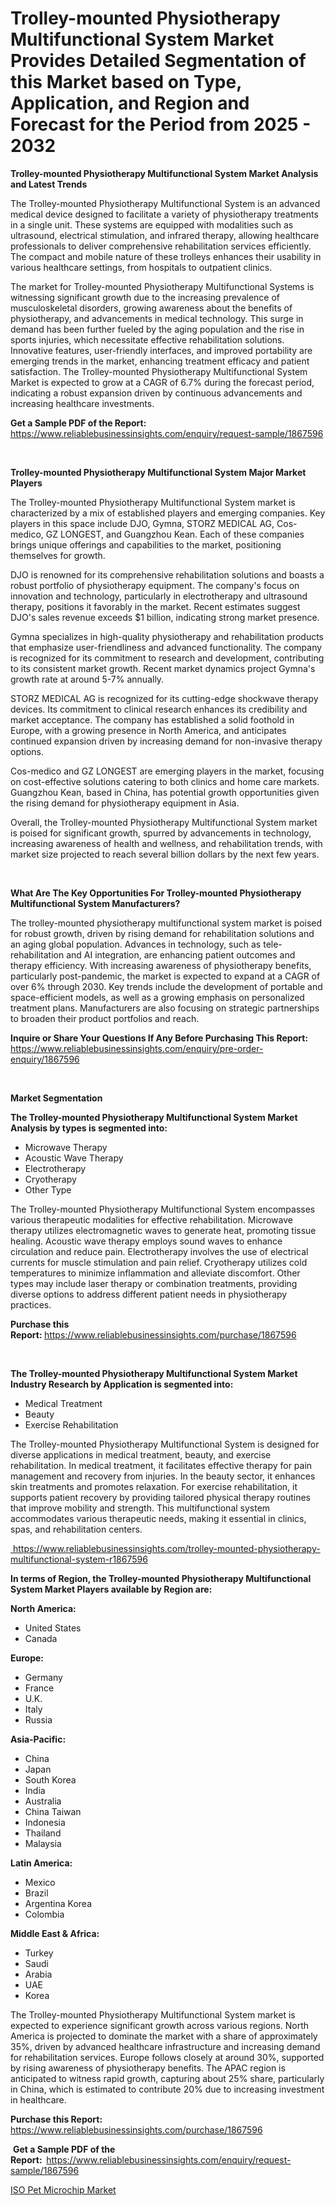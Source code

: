 <p><h1>Trolley-mounted Physiotherapy Multifunctional System Market Provides Detailed Segmentation of this Market based on Type, Application, and Region and Forecast for the Period from 2025 - 2032</h1></p><p><strong>Trolley-mounted Physiotherapy Multifunctional System Market Analysis and Latest Trends</strong></p>
<p><p>The Trolley-mounted Physiotherapy Multifunctional System is an advanced medical device designed to facilitate a variety of physiotherapy treatments in a single unit. These systems are equipped with modalities such as ultrasound, electrical stimulation, and infrared therapy, allowing healthcare professionals to deliver comprehensive rehabilitation services efficiently. The compact and mobile nature of these trolleys enhances their usability in various healthcare settings, from hospitals to outpatient clinics.</p><p>The market for Trolley-mounted Physiotherapy Multifunctional Systems is witnessing significant growth due to the increasing prevalence of musculoskeletal disorders, growing awareness about the benefits of physiotherapy, and advancements in medical technology. This surge in demand has been further fueled by the aging population and the rise in sports injuries, which necessitate effective rehabilitation solutions. Innovative features, user-friendly interfaces, and improved portability are emerging trends in the market, enhancing treatment efficacy and patient satisfaction. The Trolley-mounted Physiotherapy Multifunctional System Market is expected to grow at a CAGR of 6.7% during the forecast period, indicating a robust expansion driven by continuous advancements and increasing healthcare investments.</p></p>
<p><strong>Get a Sample PDF of the Report:&nbsp;</strong> <a href="https://www.reliablebusinessinsights.com/enquiry/request-sample/1867596?utm_campaign=2190&utm_medium=2&utm_source=Github&utm_content=ia&utm_term=05032025&utm_id=trolley-mounted-physiotherapy-multifunctional-system">https://www.reliablebusinessinsights.com/enquiry/request-sample/1867596</a></p>
<p>&nbsp;</p>
<p><strong>Trolley-mounted Physiotherapy Multifunctional System Major Market Players</strong></p>
<p><p>The Trolley-mounted Physiotherapy Multifunctional System market is characterized by a mix of established players and emerging companies. Key players in this space include DJO, Gymna, STORZ MEDICAL AG, Cos-medico, GZ LONGEST, and Guangzhou Kean. Each of these companies brings unique offerings and capabilities to the market, positioning themselves for growth.</p><p>DJO is renowned for its comprehensive rehabilitation solutions and boasts a robust portfolio of physiotherapy equipment. The company's focus on innovation and technology, particularly in electrotherapy and ultrasound therapy, positions it favorably in the market. Recent estimates suggest DJO's sales revenue exceeds $1 billion, indicating strong market presence.</p><p>Gymna specializes in high-quality physiotherapy and rehabilitation products that emphasize user-friendliness and advanced functionality. The company is recognized for its commitment to research and development, contributing to its consistent market growth. Recent market dynamics project Gymna's growth rate at around 5-7% annually.</p><p>STORZ MEDICAL AG is recognized for its cutting-edge shockwave therapy devices. Its commitment to clinical research enhances its credibility and market acceptance. The company has established a solid foothold in Europe, with a growing presence in North America, and anticipates continued expansion driven by increasing demand for non-invasive therapy options.</p><p>Cos-medico and GZ LONGEST are emerging players in the market, focusing on cost-effective solutions catering to both clinics and home care markets. Guangzhou Kean, based in China, has potential growth opportunities given the rising demand for physiotherapy equipment in Asia.</p><p>Overall, the Trolley-mounted Physiotherapy Multifunctional System market is poised for significant growth, spurred by advancements in technology, increasing awareness of health and wellness, and rehabilitation trends, with market size projected to reach several billion dollars by the next few years.</p></p>
<p>&nbsp;</p>
<p><strong>What Are The Key Opportunities For Trolley-mounted Physiotherapy Multifunctional System Manufacturers?</strong></p>
<p><p>The trolley-mounted physiotherapy multifunctional system market is poised for robust growth, driven by rising demand for rehabilitation solutions and an aging global population. Advances in technology, such as tele-rehabilitation and AI integration, are enhancing patient outcomes and therapy efficiency. With increasing awareness of physiotherapy benefits, particularly post-pandemic, the market is expected to expand at a CAGR of over 6% through 2030. Key trends include the development of portable and space-efficient models, as well as a growing emphasis on personalized treatment plans. Manufacturers are also focusing on strategic partnerships to broaden their product portfolios and reach.</p></p>
<p><strong>Inquire or Share Your Questions If Any Before Purchasing This Report:</strong> <a href="https://www.reliablebusinessinsights.com/enquiry/pre-order-enquiry/1867596?utm_campaign=2190&utm_medium=2&utm_source=Github&utm_content=ia&utm_term=05032025&utm_id=trolley-mounted-physiotherapy-multifunctional-system">https://www.reliablebusinessinsights.com/enquiry/pre-order-enquiry/1867596</a></p>
<p>&nbsp;</p>
<p><strong>Market Segmentation</strong></p>
<p><strong>The Trolley-mounted Physiotherapy Multifunctional System Market Analysis by types is segmented into:</strong></p>
<p><ul><li>Microwave Therapy</li><li>Acoustic Wave Therapy</li><li>Electrotherapy</li><li>Cryotherapy</li><li>Other Type</li></ul></p>
<p><p>The Trolley-mounted Physiotherapy Multifunctional System encompasses various therapeutic modalities for effective rehabilitation. Microwave therapy utilizes electromagnetic waves to generate heat, promoting tissue healing. Acoustic wave therapy employs sound waves to enhance circulation and reduce pain. Electrotherapy involves the use of electrical currents for muscle stimulation and pain relief. Cryotherapy utilizes cold temperatures to minimize inflammation and alleviate discomfort. Other types may include laser therapy or combination treatments, providing diverse options to address different patient needs in physiotherapy practices.</p></p>
<p><strong>Purchase this Report:&nbsp;</strong><a href="https://www.reliablebusinessinsights.com/purchase/1867596?utm_campaign=2190&utm_medium=2&utm_source=Github&utm_content=ia&utm_term=05032025&utm_id=trolley-mounted-physiotherapy-multifunctional-system">https://www.reliablebusinessinsights.com/purchase/1867596</a></p>
<p>&nbsp;</p>
<p><strong>The Trolley-mounted Physiotherapy Multifunctional System Market Industry Research by Application is segmented into:</strong></p>
<p><ul><li>Medical Treatment</li><li>Beauty</li><li>Exercise Rehabilitation</li></ul></p>
<p><p>The Trolley-mounted Physiotherapy Multifunctional System is designed for diverse applications in medical treatment, beauty, and exercise rehabilitation. In medical treatment, it facilitates effective therapy for pain management and recovery from injuries. In the beauty sector, it enhances skin treatments and promotes relaxation. For exercise rehabilitation, it supports patient recovery by providing tailored physical therapy routines that improve mobility and strength. This multifunctional system accommodates various therapeutic needs, making it essential in clinics, spas, and rehabilitation centers.</p></p>
<p><a href="https://www.reliablebusinessinsights.com/trolley-mounted-physiotherapy-multifunctional-system-r1867596?utm_campaign=2190&utm_medium=2&utm_source=Github&utm_content=ia&utm_term=05032025&utm_id=trolley-mounted-physiotherapy-multifunctional-system">&nbsp;https://www.reliablebusinessinsights.com/trolley-mounted-physiotherapy-multifunctional-system-r1867596</a></p>
<p><strong>In terms of Region, the Trolley-mounted Physiotherapy Multifunctional System Market Players available by Region are:</strong></p>
<p>
    <p> <strong> North America: </strong>
        <ul>
            <li>United States</li>
            <li>Canada</li>
        </ul>
        </p> 
    <p> <strong> Europe: </strong>
        <ul>
            <li>Germany</li>
            <li>France</li>
            <li>U.K.</li>
            <li>Italy</li>
            <li>Russia</li>
        </ul>
        </p> 
    <p> <strong> Asia-Pacific: </strong>
        <ul>
            <li>China</li>
            <li>Japan</li>
            <li>South Korea</li>
            <li>India</li>
            <li>Australia</li>
            <li>China Taiwan</li>
            <li>Indonesia</li>
            <li>Thailand</li>
            <li>Malaysia</li>
        </ul>
        </p> 
    <p> <strong> Latin America: </strong>
        <ul>
            <li>Mexico</li>
            <li>Brazil</li>
            <li>Argentina Korea</li>
            <li>Colombia</li>
        </ul>
        </p> 
    <p> <strong> Middle East & Africa: </strong>
        <ul>
            <li>Turkey</li>
            <li>Saudi</li>
            <li>Arabia</li>
            <li>UAE</li>
            <li>Korea</li>
        </ul>
    </p>
    </p>
<p><p>The Trolley-mounted Physiotherapy Multifunctional System market is expected to experience significant growth across various regions. North America is projected to dominate the market with a share of approximately 35%, driven by advanced healthcare infrastructure and increasing demand for rehabilitation services. Europe follows closely at around 30%, supported by rising awareness of physiotherapy benefits. The APAC region is anticipated to witness rapid growth, capturing about 25% share, particularly in China, which is estimated to contribute 20% due to increasing investment in healthcare.</p></p>
<p><strong>Purchase this Report: </strong><a href="https://www.reliablebusinessinsights.com/purchase/1867596?utm_campaign=2190&utm_medium=2&utm_source=Github&utm_content=ia&utm_term=05032025&utm_id=trolley-mounted-physiotherapy-multifunctional-system">https://www.reliablebusinessinsights.com/purchase/1867596</a></p>
<p>&nbsp;<strong>Get a Sample PDF of the Report:&nbsp;&nbsp;</strong><a href="https://www.reliablebusinessinsights.com/enquiry/request-sample/1867596?utm_campaign=2190&utm_medium=2&utm_source=Github&utm_content=ia&utm_term=05032025&utm_id=trolley-mounted-physiotherapy-multifunctional-system">https://www.reliablebusinessinsights.com/enquiry/request-sample/1867596</a></p>
<p><strong></strong></p>
<p><p><a href="https://github.com/AshrafKhan865/Market-Research-Report-List-1/blob/main/iso-pet-microchip-market.md?utm_campaign=2190&utm_medium=2&utm_source=Github&utm_content=ia&utm_term=05032025&utm_id=trolley-mounted-physiotherapy-multifunctional-system">ISO Pet Microchip Market</a></p></p>